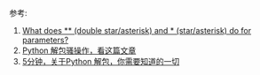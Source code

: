 参考:
1. [What does ** (double star/asterisk) and * (star/asterisk) do for parameters?](https://stackoverflow.com/questions/36901/what-does-double-star-asterisk-and-star-asterisk-do-for-parameters)
2. [Python 解包骚操作，看这篇文章](https://zhuanlan.zhihu.com/p/41968260)
3. [5分钟，关于Python 解包，你需要知道的一切](https://developer.aliyun.com/article/626619)


